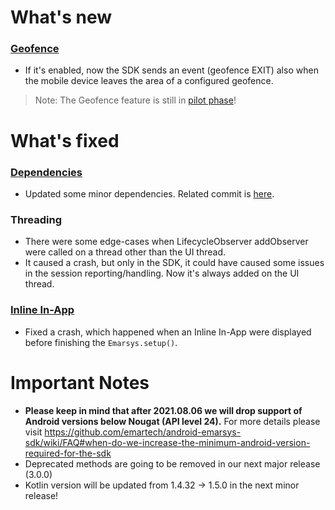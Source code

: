 # What's new
### [Geofence](https://github.com/emartech/android-emarsys-sdk/wiki#8-geofence)
* If it's enabled, now the SDK sends an event (geofence EXIT) also when the mobile device leaves the area of a configured geofence.
> Note: The Geofence feature is still in [pilot phase](https://github.com/emartech/android-emarsys-sdk/wiki#pilot-version)!

# What's fixed
### [Dependencies](https://github.com/emartech/android-emarsys-sdk/wiki/FAQ#emarsys-sdk-uses-an-other-version-of-kotlin-than-my-application-should-i-be-concerned)
* Updated some minor dependencies. Related commit is [here](https://github.com/emartech/android-emarsys-sdk/commit/bf59374f131fe7718b6c5dfdddbde940895bfc21).
### Threading
* There were some edge-cases when LifecycleObserver addObserver were called on a thread other than the UI thread.
* It caused a crash, but only in the SDK, it could have caused some issues in the session reporting/handling. Now it's always added on the UI thread.
### [Inline In-App](https://github.com/emartech/android-emarsys-sdk/wiki#32-inline-in-app)
* Fixed a crash, which happened when an Inline In-App were displayed before finishing the `Emarsys.setup()`.


# Important Notes
* __Please keep in mind that after 2021.08.06 we will drop support of Android versions below Nougat (API level 24).__ For more details please visit https://github.com/emartech/android-emarsys-sdk/wiki/FAQ#when-do-we-increase-the-minimum-android-version-required-for-the-sdk
* Deprecated methods are going to be removed in our next major release (3.0.0)
* Kotlin version will be updated from 1.4.32 -> 1.5.0 in the next minor release!
